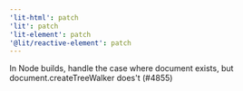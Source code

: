 ```yaml
---
'lit-html': patch
'lit': patch
'lit-element': patch
'@lit/reactive-element': patch
---
```


In Node builds, handle the case where document exists, but document.createTreeWalker does't (#4855)
